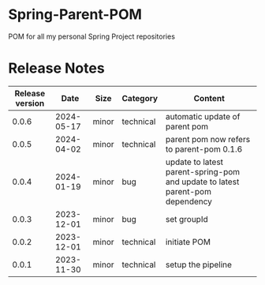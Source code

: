 # Spring-Parent-POM

POM for all my personal Spring Project repositories 

# Release Notes
|Release version|Date|Size|Category|Content|
|--|--|--|--|--|
|0.0.6|2024-05-17|minor|technical|automatic update of parent pom|
|0.0.5|2024-04-02|minor|technical|parent pom now refers to parent-pom 0.1.6|
|0.0.4|2024-01-19|minor|bug|update to latest parent-spring-pom and update to latest parent-pom dependency|
|0.0.3|2023-12-01|minor|bug|set groupId|
|0.0.2|2023-12-01|minor|technical|initiate POM|
|0.0.1|2023-11-30|minor|technical|setup the pipeline|
